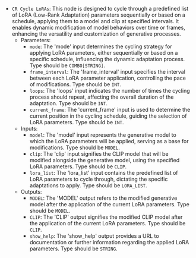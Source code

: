 - `CR Cycle LoRAs`: This node is designed to cycle through a predefined list of LoRA (Low-Rank Adaptation) parameters sequentially or based on a schedule, applying them to a model and clip at specified intervals. It enables dynamic modification of model behaviors over time or frames, enhancing the versatility and customization of generative processes.
    - Parameters:
        - `mode`: The 'mode' input determines the cycling strategy for applying LoRA parameters, either sequentially or based on a specific schedule, influencing the dynamic adaptation process. Type should be `COMBO[STRING]`.
        - `frame_interval`: The 'frame_interval' input specifies the interval between each LoRA parameter application, controlling the pace of modifications. Type should be `INT`.
        - `loops`: The 'loops' input indicates the number of times the cycling process should repeat, affecting the overall duration of the adaptation. Type should be `INT`.
        - `current_frame`: The 'current_frame' input is used to determine the current position in the cycling schedule, guiding the selection of LoRA parameters. Type should be `INT`.
    - Inputs:
        - `model`: The 'model' input represents the generative model to which the LoRA parameters will be applied, serving as a base for modifications. Type should be `MODEL`.
        - `clip`: The 'clip' input signifies the CLIP model that will be modified alongside the generative model, using the specified LoRA parameters. Type should be `CLIP`.
        - `lora_list`: The 'lora_list' input contains the predefined list of LoRA parameters to cycle through, dictating the specific adaptations to apply. Type should be `LORA_LIST`.
    - Outputs:
        - `MODEL`: The 'MODEL' output refers to the modified generative model after the application of the current LoRA parameters. Type should be `MODEL`.
        - `CLIP`: The 'CLIP' output signifies the modified CLIP model after the application of the current LoRA parameters. Type should be `CLIP`.
        - `show_help`: The 'show_help' output provides a URL to documentation or further information regarding the applied LoRA parameters. Type should be `STRING`.
